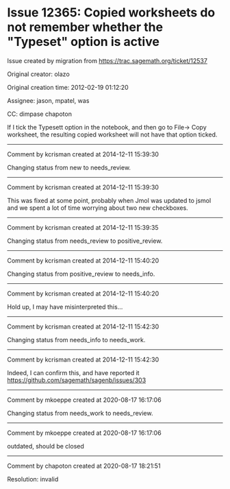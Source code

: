 # Issue 12365: Copied worksheets do not remember whether the "Typeset" option is active

Issue created by migration from https://trac.sagemath.org/ticket/12537

Original creator: olazo

Original creation time: 2012-02-19 01:12:20

Assignee: jason, mpatel, was

CC:  dimpase chapoton

If I tick the Typesett option in the notebook, and then go to File-> Copy worksheet, the resulting copied worksheet will not have that option ticked.


---

Comment by kcrisman created at 2014-12-11 15:39:30

Changing status from new to needs_review.


---

Comment by kcrisman created at 2014-12-11 15:39:30

This was fixed at some point, probably when Jmol was updated to jsmol and we spent a lot of time worrying about two new checkboxes.


---

Comment by kcrisman created at 2014-12-11 15:39:35

Changing status from needs_review to positive_review.


---

Comment by kcrisman created at 2014-12-11 15:40:20

Changing status from positive_review to needs_info.


---

Comment by kcrisman created at 2014-12-11 15:40:20

Hold up, I may have misinterpreted this...


---

Comment by kcrisman created at 2014-12-11 15:42:30

Changing status from needs_info to needs_work.


---

Comment by kcrisman created at 2014-12-11 15:42:30

Indeed, I can confirm this, and have reported it https://github.com/sagemath/sagenb/issues/303


---

Comment by mkoeppe created at 2020-08-17 16:17:06

Changing status from needs_work to needs_review.


---

Comment by mkoeppe created at 2020-08-17 16:17:06

outdated, should be closed


---

Comment by chapoton created at 2020-08-17 18:21:51

Resolution: invalid
